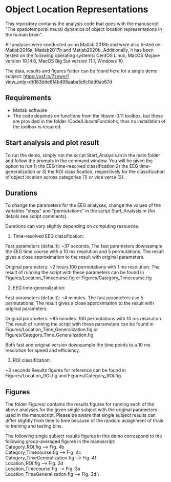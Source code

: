 # Object Location Representations



This repository contains the analysis code that goes with the manuscript "The spatiotemporal neural dynamics of object location representations in the human brain". 

All analyses were conducted using Matlab 2018b and were also tested on Matlab2016a, Matlab2017b and Matlab2020b. Additionally, it has been tested on the following operating systems: CentOS Linux, MacOS Mojave version 10.14.6, MacOS Big Sur version 11.1, Windows 10.

The data, results and figures folder can be found here for a single demo subject:
https://osf.io/7zswn/?view_only=db183dde8f4b406aaba5dfc0dd0ae67d


## Requirements

- Matlab software
- The code depends on functions from the libsvm-3.11 toolbox, but these are provided in the folder /Code/LibsvmFunctions, thus no installation of the toolbox is required.


## Start analysis and plot result

To run the demo, simply run the script Start_Analysis.m in the main folder and follow the prompts in the command window. You will be given the option to run 1) the EEG time-resolved classification 2) the EEG time-generalization or 3) the ROI classification, respectively for the classification of object location across categories (1) or vice versa (2).


## Durations

To change the parameters for the EEG analyses, change the values of the variables "steps" and "permutations" in the script Start_Analysis.m (for details see script comments).

Durations can vary slightly depending on computing resources. 

1) Time-resolved EEG classification: 

Fast parameters (default): ~37 seconds. The fast parameters downsample the EEG time course with a 10 ms resolution and 5 permutations. The result gives a close approximation to the result with original parameters.

Original parameters: ~2 hours.100 permutations with 1 ms resolution. The result of running the script with these parameters can be found in Figures/Location_Timecourse.fig or Figures/Category_Timecourse.fig


2) EEG time-generalization:

Fast parameters (default): ~4 minutes. The fast parameters use 5 permutations. The result gives a close approximation to the result with original parameters.

Original parameters: ~85 minutes. 100 permutations with 10 ms resolution. The result of running the script with these parameters can be found in Figures/Location_Time_Generalization.fig or Figures/Category_Time_Generalization.fig

Both fast and original version downsample the time points to a 10 ms resolution for speed and efficiency.


3) ROI classification:

~3 seconds
Results figures for reference can be found in Figures/Location_ROI.fig and Figures/Category_ROI.fig


## Figures

The folder Figures/ contains the results figures for running each of the above analyses for the given single subject with the original parameters used in the manuscript. Please be aware that single subject results can differ slightly from time to time because of the random assignment of trials to training and testing bins.

The following single subject results figures in this demo correspond to the following group-averaged figures in the manuscript: \
Category_ROI.fig --> Fig. 4b \
Category_Timecourse.fig --> Fig. 4c \
Category_TimeGeneralization.fig --> Fig. 4f \
Location_ROI.fig --> Fig. 2d \
Location_Timecourse.fig --> Fig. 3a \
Location_TimeGeneralization.fig --> Fig. 3d \